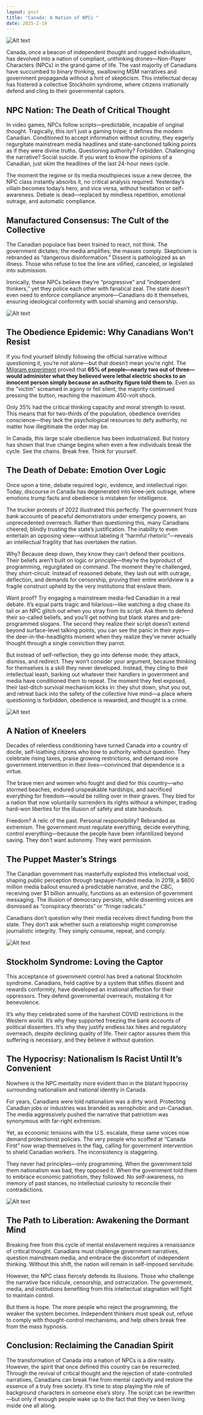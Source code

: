 ```yaml
---
layout: post
title: "Canada: A Nation of NPCs "
date: 2025-2-19
---
```


![Alt text](/assets/images/npc/2.PNG)

Canada, once a beacon of independent thought and rugged individualism, has devolved into a nation of compliant, unthinking drones—Non-Player Characters (NPCs) in the grand game of life. The vast majority of Canadians have succumbed to binary thinking, swallowing MSM narratives and government propaganda without a hint of skepticism. This intellectual decay has fostered a collective Stockholm syndrome, where citizens irrationally defend and cling to their governmental captors.

## NPC Nation: The Death of Critical Thought

In video games, NPCs follow scripts—predictable, incapable of original thought. Tragically, this isn’t just a gaming trope; it defines the modern Canadian. Conditioned to accept information without scrutiny, they eagerly regurgitate mainstream media headlines and state-sanctioned talking points as if they were divine truths. Questioning authority? Forbidden. Challenging the narrative? Social suicide. If you want to know the opinions of a Canadian, just skim the headlines of the last 24-hour news cycle.

The moment the regime or its media mouthpieces issue a new decree, the NPC class instantly absorbs it, no critical analysis required. Yesterday’s villain becomes today’s hero, and vice versa, without hesitation or self-awareness. Debate is dead—replaced by mindless repetition, emotional outrage, and automatic compliance.

## Manufactured Consensus: The Cult of the Collective

The Canadian populace has been trained to react, not think. The government dictates; the media amplifies; the masses comply. Skepticism is rebranded as “dangerous disinformation.” Dissent is pathologized as an illness. Those who refuse to toe the line are vilified, canceled, or legislated into submission.

Ironically, these NPCs believe they’re “progressive” and “independent thinkers,” yet they police each other with fanatical zeal. The state doesn’t even need to enforce compliance anymore—Canadians do it themselves, ensuring ideological conformity with social shaming and censorship.

![Alt text](/assets/images/npc/3.png)

## The Obedience Epidemic: Why Canadians Won’t Resist

If you find yourself blindly following the official narrative without questioning it, you’re not alone—but that doesn’t mean you’re right. The [Milgram experiment](https://en.wikipedia.org/wiki/Milgram_experiment) proved that **65% of people—nearly two out of three—would administer what they believed were lethal electric shocks to an innocent person simply because an authority figure told them to.** Even as the "victim" screamed in agony or fell silent, the majority continued pressing the button, reaching the maximum 450-volt shock. 

Only 35% had the critical thinking capacity and moral strength to resist. This means that for two-thirds of the population, obedience overrides conscience—they lack the psychological resources to defy authority, no matter how illegitimate the order may be.

In Canada, this large scale obedience has been industrialized. But history has shown that true change begins when even a few individuals break the cycle. See the chains. Break free. Think for yourself.

## The Death of Debate: Emotion Over Logic

Once upon a time, debate required logic, evidence, and intellectual rigor. Today, discourse in Canada has degenerated into knee-jerk outrage, where emotions trump facts and obedience is mistaken for intelligence.

The trucker protests of 2022 illustrated this perfectly. The government froze bank accounts of peaceful demonstrators under emergency powers, an unprecedented overreach. Rather than questioning this, many Canadians cheered, blindly trusting the state’s justification. The inability to even entertain an opposing view—without labeling it “harmful rhetoric”—reveals an intellectual fragility that has overtaken the nation.

Why? Because deep down, they know they can’t defend their positions. Their beliefs aren’t built on logic or principle—they’re the byproduct of programming, regurgitated on command. The moment they’re challenged, they short-circuit. Instead of reasoned debate, they lash out with outrage, deflection, and demands for censorship, proving their entire worldview is a fragile construct upheld by the very institutions that enslave them.

Want proof? Try engaging a mainstream media-fed Canadian in a real debate. It’s equal parts tragic and hilarious—like watching a dog chase its tail or an NPC glitch out when you stray from its script. Ask them to defend their so-called beliefs, and you’ll get nothing but blank stares and pre-programmed slogans. The second they realize their script doesn’t extend beyond surface-level talking points, you can see the panic in their eyes—the deer-in-the-headlights moment when they realize they’ve never actually thought through a single conviction they parrot.

But instead of self-reflection, they go into defense mode: they attack, dismiss, and redirect. They won’t consider your argument, because thinking for themselves is a skill they never developed. Instead, they cling to their intellectual leash, barking out whatever their handlers in government and media have conditioned them to repeat. The moment they feel exposed, their last-ditch survival mechanism kicks in: they shut down, shut you out, and retreat back into the safety of the collective hive mind—a place where questioning is forbidden, obedience is rewarded, and thought is a crime.

![Alt text](/assets/images/npc/4.png)

## A Nation of Kneelers

Decades of relentless conditioning have turned Canada into a country of docile, self-loathing citizens who bow to authority without question. They celebrate rising taxes, praise growing restrictions, and demand more government intervention in their lives—convinced that dependence is a virtue.

The brave men and women who fought and died for this country—who stormed beaches, endured unspeakable hardships, and sacrificed everything for freedom—would be rolling over in their graves. They bled for a nation that now voluntarily surrenders its rights without a whimper, trading hard-won liberties for the illusion of safety and state handouts.

Freedom? A relic of the past. Personal responsibility? Rebranded as extremism. The government must regulate everything, decide everything, control everything—because the people have been infantilized beyond saving. They don’t want autonomy. They want permission.

## The Puppet Master’s Strings

The Canadian government has masterfully exploited this intellectual void, shaping public perception through taxpayer-funded media. In 2019, a $600 million media bailout ensured a predictable narrative, and the CBC, receiving over $1 billion annually, functions as an extension of government messaging. The illusion of democracy persists, while dissenting voices are dismissed as “conspiracy theorists” or “fringe radicals.”

Canadians don’t question why their media receives direct funding from the state. They don’t ask whether such a relationship might compromise journalistic integrity. They simply consume, repeat, and comply.

![Alt text](/assets/images/npc/1.png)

## Stockholm Syndrome: Loving the Captor

This acceptance of government control has bred a national Stockholm syndrome. Canadians, held captive by a system that stifles dissent and rewards conformity, have developed an irrational affection for their oppressors. They defend governmental overreach, mistaking it for benevolence.

It’s why they celebrated some of the harshest COVID restrictions in the Western world. It’s why they supported freezing the bank accounts of political dissenters. It’s why they justify endless tax hikes and regulatory overreach, despite declining quality of life. Their captor assures them this suffering is necessary, and they believe it without question.

## The Hypocrisy: Nationalism Is Racist Until It’s Convenient

Nowhere is the NPC mentality more evident than in the blatant hypocrisy surrounding nationalism and national identity in Canada.

For years, Canadians were told nationalism was a dirty word. Protecting Canadian jobs or industries was branded as xenophobic and un-Canadian. The media aggressively pushed the narrative that patriotism was synonymous with far-right extremism.

Yet, as economic tensions with the U.S. escalate, these same voices now demand protectionist policies. The very people who scoffed at “Canada First” now wrap themselves in the flag, calling for government intervention to shield Canadian workers. The inconsistency is staggering.

They never had principles—only programming. When the government told them nationalism was bad, they opposed it. When the government told them to embrace economic patriotism, they followed. No self-awareness, no memory of past stances, no intellectual curiosity to reconcile their contradictions.

![Alt text](/assets/images/npc/5.png)

## The Path to Liberation: Awakening the Dormant Mind

Breaking free from this cycle of mental enslavement requires a renaissance of critical thought. Canadians must challenge government narratives, question mainstream media, and embrace the discomfort of independent thinking. Without this shift, the nation will remain in self-imposed servitude.

However, the NPC class fiercely defends its illusions. Those who challenge the narrative face ridicule, censorship, and ostracization. The government, media, and institutions benefiting from this intellectual stagnation will fight to maintain control.

But there is hope. The more people who reject the programming, the weaker the system becomes. Independent thinkers must speak out, refuse to comply with thought-control mechanisms, and help others break free from the mass hypnosis.

## Conclusion: Reclaiming the Canadian Spirit

The transformation of Canada into a nation of NPCs is a dire reality. However, the spirit that once defined this country can be resurrected. Through the revival of critical thought and the rejection of state-controlled narratives, Canadians can break free from mental captivity and restore the essence of a truly free society.
It’s time to stop playing the role of background characters in someone else’s story. The script can be rewritten—but only if enough people wake up to the fact that they’ve been living inside one all along.